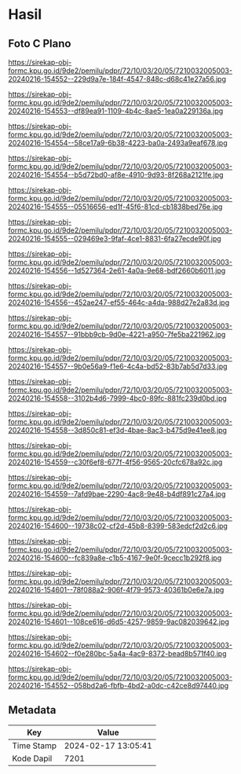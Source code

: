 # Hasil

## Foto C Plano

https://sirekap-obj-formc.kpu.go.id/9de2/pemilu/pdpr/72/10/03/20/05/7210032005003-20240216-154552--229d9a7e-184f-4547-848c-d68c41e27a56.jpg

https://sirekap-obj-formc.kpu.go.id/9de2/pemilu/pdpr/72/10/03/20/05/7210032005003-20240216-154553--df89ea91-1109-4b4c-8ae5-1ea0a229136a.jpg

https://sirekap-obj-formc.kpu.go.id/9de2/pemilu/pdpr/72/10/03/20/05/7210032005003-20240216-154554--58ce17a9-6b38-4223-ba0a-2493a9eaf678.jpg

https://sirekap-obj-formc.kpu.go.id/9de2/pemilu/pdpr/72/10/03/20/05/7210032005003-20240216-154554--b5d72bd0-af8e-4910-9d93-8f268a2121fe.jpg

https://sirekap-obj-formc.kpu.go.id/9de2/pemilu/pdpr/72/10/03/20/05/7210032005003-20240216-154555--05516656-ed1f-45f6-81cd-cb1838bed76e.jpg

https://sirekap-obj-formc.kpu.go.id/9de2/pemilu/pdpr/72/10/03/20/05/7210032005003-20240216-154555--029469e3-9faf-4ce1-8831-6fa27ecde90f.jpg

https://sirekap-obj-formc.kpu.go.id/9de2/pemilu/pdpr/72/10/03/20/05/7210032005003-20240216-154556--1d527364-2e61-4a0a-9e68-bdf2660b6011.jpg

https://sirekap-obj-formc.kpu.go.id/9de2/pemilu/pdpr/72/10/03/20/05/7210032005003-20240216-154556--452ae247-ef55-464c-a4da-988d27e2a83d.jpg

https://sirekap-obj-formc.kpu.go.id/9de2/pemilu/pdpr/72/10/03/20/05/7210032005003-20240216-154557--91bbb9cb-9d0e-4221-a950-7fe5ba221962.jpg

https://sirekap-obj-formc.kpu.go.id/9de2/pemilu/pdpr/72/10/03/20/05/7210032005003-20240216-154557--9b0e56a9-f1e6-4c4a-bd52-83b7ab5d7d33.jpg

https://sirekap-obj-formc.kpu.go.id/9de2/pemilu/pdpr/72/10/03/20/05/7210032005003-20240216-154558--3102b4d6-7999-4bc0-89fc-881fc239d0bd.jpg

https://sirekap-obj-formc.kpu.go.id/9de2/pemilu/pdpr/72/10/03/20/05/7210032005003-20240216-154558--3d850c81-ef3d-4bae-8ac3-b475d9e41ee8.jpg

https://sirekap-obj-formc.kpu.go.id/9de2/pemilu/pdpr/72/10/03/20/05/7210032005003-20240216-154559--c30f6ef8-677f-4f56-9565-20cfc678a92c.jpg

https://sirekap-obj-formc.kpu.go.id/9de2/pemilu/pdpr/72/10/03/20/05/7210032005003-20240216-154559--7afd9bae-2290-4ac8-9e48-b4df891c27a4.jpg

https://sirekap-obj-formc.kpu.go.id/9de2/pemilu/pdpr/72/10/03/20/05/7210032005003-20240216-154600--19738c02-cf2d-45b8-8399-583edcf2d2c6.jpg

https://sirekap-obj-formc.kpu.go.id/9de2/pemilu/pdpr/72/10/03/20/05/7210032005003-20240216-154600--fc839a8e-c1b5-4167-9e0f-9cecc1b292f8.jpg

https://sirekap-obj-formc.kpu.go.id/9de2/pemilu/pdpr/72/10/03/20/05/7210032005003-20240216-154601--78f088a2-906f-4f79-9573-40361b0e6e7a.jpg

https://sirekap-obj-formc.kpu.go.id/9de2/pemilu/pdpr/72/10/03/20/05/7210032005003-20240216-154601--108ce616-d6d5-4257-9859-9ac082039642.jpg

https://sirekap-obj-formc.kpu.go.id/9de2/pemilu/pdpr/72/10/03/20/05/7210032005003-20240216-154602--f0e280bc-5a4a-4ac9-8372-bead8b571f40.jpg

https://sirekap-obj-formc.kpu.go.id/9de2/pemilu/pdpr/72/10/03/20/05/7210032005003-20240216-154552--058bd2a6-fbfb-4bd2-a0dc-c42ce8d97440.jpg


## Metadata

| Key        | Value               |
| ---------- | ------------------- |
| Time Stamp | 2024-02-17 13:05:41 |
| Kode Dapil | 7201                |



